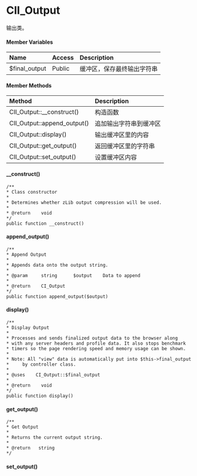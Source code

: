 # CII\_Output

输出类。

#### Member Variables

| Name | Access | Description |
| :--- | :--- | :--- |
| $final\_output | Public | 缓冲区，保存最终输出字符串 |

#### Member Methods

| Method | Description |
| :--- | :--- |
| CII\_Output::\_\_construct\(\) | 构造函数 |
| CII\_Output::append\_output\(\) | 追加输出字符串到缓冲区 |
| CII\_Output::display\(\) | 输出缓冲区里的内容 |
| CII\_Output::get\_output\(\) | 返回缓冲区里的字符串 |
| CII\_Output::set\_output\(\) | 设置缓冲区内容 |

#### \_\_construct\(\)

```
/**
* Class constructor
*
* Determines whether zLib output compression will be used.
*
* @return    void
*/
public function __construct()
```

#### append\_output\(\)

```
/**
* Append Output
*
* Appends data onto the output string.
*
* @param     string      $output    Data to append
*
* @return    CI_Output
*/
public function append_output($output)
```

#### display\(\)

```
/**
* Display Output
*
* Processes and sends finalized output data to the browser along
* with any server headers and profile data. It also stops benchmark
* timers so the page rendering speed and memory usage can be shown.
*
* Note: All "view" data is automatically put into $this->final_output
*     by controller class.
*
* @uses    CI_Output::$final_output
* 
* @return    void
*/
public function display()
```

#### get\_output\(\)

```
/**
* Get Output
*
* Returns the current output string.
*
* @return	string
*/
```

#### set\_output\(\)



